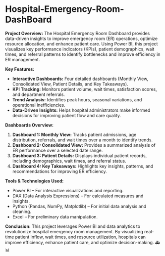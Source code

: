 # Hospital-Emergency-Room-DashBoard

**Project Overview:**
The Hospital Emergency Room Dashboard provides data-driven insights to improve emergency room (ER) operations, optimize resource allocation, and enhance patient care. Using Power BI, this project visualizes key performance indicators (KPIs), patient demographics, wait times, and referral patterns to identify bottlenecks and improve efficiency in ER management.

**Key Features:**
- **Interactive Dashboards:** Four detailed dashboards (Monthly View, Consolidated View, Patient Details, and Key Takeaways).
- **KPI Tracking:** Monitors patient volume, wait times, satisfaction scores, and department referrals.
- **Trend Analysis:** Identifies peak hours, seasonal variations, and operational inefficiencies.
- **Data-Driven Insights:** Helps hospital administrators make informed decisions for improving patient flow and care quality.

**Dashboards Overview:**
1. **Dashboard 1: Monthly View:**  Tracks patient admissions, age distribution, referrals, and wait times over a month to identify trends.
2. **Dashboard 2: Consolidated View:** Provides a summarized analysis of ER performance over a selected date range.
3. **Dashboard 3: Patient Details:** Displays individual patient records, including demographics, wait times, and referral status.
4. **Dashboard 4: Key Takeaways:** Highlights key insights, patterns, and recommendations for improving ER efficiency.

**Tools & Technologies Used:**
- Power BI – For interactive visualizations and reporting.
- DAX (Data Analysis Expressions) – For calculated measures and insights.
- Python (Pandas, NumPy, Matplotlib) – For initial data analysis and cleaning.
- Excel – For preliminary data manipulation.

**Conclusion:**
This project leverages Power BI and data analytics to revolutionize hospital emergency room management. By visualizing real-time patient inflow, wait times, and resource utilization, hospitals can improve efficiency, enhance patient care, and optimize decision-making. 🚑📊
